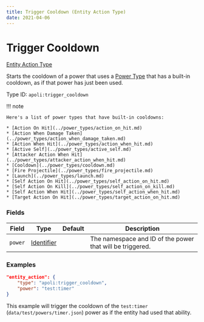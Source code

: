 ```yaml
---
title: Trigger Cooldown (Entity Action Type)
date: 2021-04-06
---
```


# Trigger Cooldown

[Entity Action Type](../entity_action_types.md)

Starts the cooldown of a power that uses a [Power Type](../power_types.md) that has a built-in cooldown, as if that power has just been used.

Type ID: `apoli:trigger_cooldown`

!!! note

    Here's a list of power types that have built-in cooldowns:

    * [Action On Hit](../power_types/action_on_hit.md)
    * [Action When Damage Taken](../power_types/action_when_damage_taken.md)
    * [Action When Hit](../power_types/action_when_hit.md)
    * [Active Self](../power_types/active_self.md)
    * [Attacker Action When Hit](../power_types/attacker_action_when_hit.md)
    * [Cooldown](../power_types/cooldown.md)
    * [Fire Projectile](../power_types/fire_projectile.md)
    * [Launch](../power_types/launch.md)
    * [Self Action On Hit](../power_types/self_action_on_hit.md)
    * [Self Action On Kill](../power_types/self_action_on_kill.md)
    * [Self Action When Hit](../power_types/self_action_when_hit.md)
    * [Target Action On Hit](../power_types/target_action_on_hit.md)

### Fields

Field   | Type                                      | Default | Description
--------|-------------------------------------------|---------|------------
`power` | [Identifier](../data_types/identifier.md) |         | The namespace and ID of the power that will be triggered.

### Examples

```json
"entity_action": {
  	"type": "apoli:trigger_cooldown",
  	"power": "test:timer"
}
```

This example will trigger the cooldown of the `test:timer` (`data/test/powers/timer.json`) power as if the entity had used that ability.
